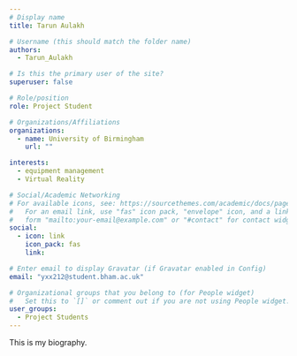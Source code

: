 ```yaml
---
# Display name
title: Tarun Aulakh

# Username (this should match the folder name)
authors:
  - Tarun_Aulakh

# Is this the primary user of the site?
superuser: false

# Role/position
role: Project Student

# Organizations/Affiliations
organizations:
  - name: University of Birmingham
    url: ""

interests:
  - equipment management
  - Virtual Reality

# Social/Academic Networking
# For available icons, see: https://sourcethemes.com/academic/docs/page-builder/#icons
#   For an email link, use "fas" icon pack, "envelope" icon, and a link in the
#   form "mailto:your-email@example.com" or "#contact" for contact widget.
social:
  - icon: link
    icon_pack: fas
    link:

# Enter email to display Gravatar (if Gravatar enabled in Config)
email: "yxx212@student.bham.ac.uk"

# Organizational groups that you belong to (for People widget)
#   Set this to `[]` or comment out if you are not using People widget.
user_groups:
  - Project Students
---
```


This is my biography.
